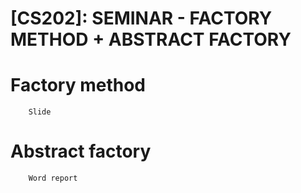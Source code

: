 # [CS202]: SEMINAR - FACTORY METHOD + ABSTRACT FACTORY

# Factory method
        Slide

# Abstract factory
        Word report

    
            
    
